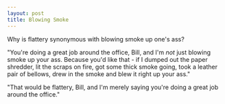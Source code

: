 ```yaml
---
layout: post
title: Blowing Smoke
---
```

Why is flattery synonymous with blowing smoke up one's ass?

"You're doing a great job around the office, Bill, and I'm *not* just blowing smoke up your ass.  Because you'd like that - if I dumped out the paper shredder, lit the scraps on fire, got some thick smoke going, took a leather pair of bellows, drew in the smoke and blew it right up your ass."

"That would be flattery, Bill, and I'm merely saying you're doing a great job around the office."
